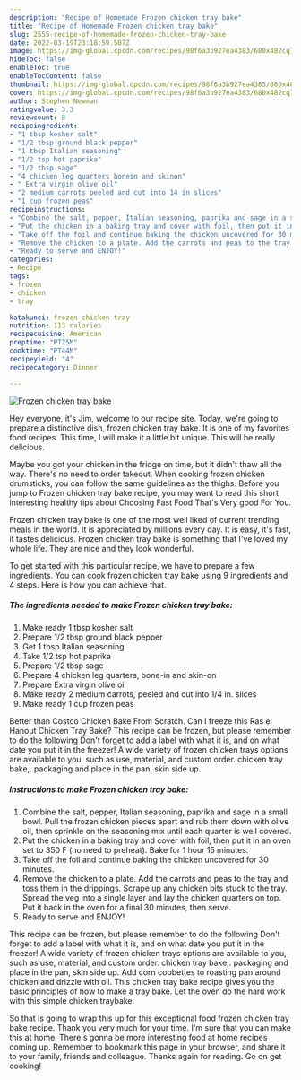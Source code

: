 ```yaml
---
description: "Recipe of Homemade Frozen chicken tray bake"
title: "Recipe of Homemade Frozen chicken tray bake"
slug: 2555-recipe-of-homemade-frozen-chicken-tray-bake
date: 2022-03-19T23:18:59.507Z
image: https://img-global.cpcdn.com/recipes/98f6a3b927ea4383/680x482cq70/frozen-chicken-tray-bake-recipe-main-photo.jpg
hideToc: false
enableToc: true
enableTocContent: false
thumbnail: https://img-global.cpcdn.com/recipes/98f6a3b927ea4383/680x482cq70/frozen-chicken-tray-bake-recipe-main-photo.jpg
cover: https://img-global.cpcdn.com/recipes/98f6a3b927ea4383/680x482cq70/frozen-chicken-tray-bake-recipe-main-photo.jpg
author: Stephen Newman
ratingvalue: 3.3
reviewcount: 8
recipeingredient:
- "1 tbsp kosher salt"
- "1/2 tbsp ground black pepper"
- "1 tbsp Italian seasoning"
- "1/2 tsp hot paprika"
- "1/2 tbsp sage"
- "4 chicken leg quarters bonein and skinon"
- " Extra virgin olive oil"
- "2 medium carrots peeled and cut into 14 in slices"
- "1 cup frozen peas"
recipeinstructions:
- "Combine the salt, pepper, Italian seasoning, paprika and sage in a small bowl. Pull the frozen chicken pieces apart and rub them down with olive oil, then sprinkle on the seasoning mix until each quarter is well covered."
- "Put the chicken in a baking tray and cover with foil, then put it in an oven set to 350 F (no need to preheat). Bake for 1 hour 15 minutes."
- "Take off the foil and continue baking the chicken uncovered for 30 minutes."
- "Remove the chicken to a plate. Add the carrots and peas to the tray and toss them in the drippings. Scrape up any chicken bits stuck to the tray. Spread the veg into a single layer and lay the chicken quarters on top. Put it back in the oven for a final 30 minutes, then serve."
- "Ready to serve and ENJOY!"
categories:
- Recipe
tags:
- frozen
- chicken
- tray

katakunci: frozen chicken tray 
nutrition: 113 calories
recipecuisine: American
preptime: "PT25M"
cooktime: "PT44M"
recipeyield: "4"
recipecategory: Dinner

---
```



![Frozen chicken tray bake](https://img-global.cpcdn.com/recipes/98f6a3b927ea4383/680x482cq70/frozen-chicken-tray-bake-recipe-main-photo.jpg)

Hey everyone, it's Jim, welcome to our recipe site. Today, we're going to prepare a distinctive dish, frozen chicken tray bake. It is one of my favorites food recipes. This time, I will make it a little bit unique. This will be really delicious.

Maybe you got your chicken in the fridge on time, but it didn&#39;t thaw all the way. There&#39;s no need to order takeout. When cooking frozen chicken drumsticks, you can follow the same guidelines as the thighs. Before you jump to Frozen chicken tray bake recipe, you may want to read this short interesting healthy tips about Choosing Fast Food That&#39;s Very good For You.

Frozen chicken tray bake is one of the most well liked of current trending meals in the world. It is appreciated by millions every day. It is easy, it's fast, it tastes delicious. Frozen chicken tray bake is something that I've loved my whole life. They are nice and they look wonderful.


To get started with this particular recipe, we have to prepare a few ingredients. You can cook frozen chicken tray bake using 9 ingredients and 4 steps. Here is how you can achieve that.

<!--inarticleads1-->

##### The ingredients needed to make Frozen chicken tray bake:

1. Make ready 1 tbsp kosher salt
1. Prepare 1/2 tbsp ground black pepper
1. Get 1 tbsp Italian seasoning
1. Take 1/2 tsp hot paprika
1. Prepare 1/2 tbsp sage
1. Prepare 4 chicken leg quarters, bone-in and skin-on
1. Prepare  Extra virgin olive oil
1. Make ready 2 medium carrots, peeled and cut into 1/4 in. slices
1. Make ready 1 cup frozen peas


Better than Costco Chicken Bake From Scratch. Can I freeze this Ras el Hanout Chicken Tray Bake? This recipe can be frozen, but please remember to do the following Don&#39;t forget to add a label with what it is, and on what date you put it in the freezer! A wide variety of frozen chicken trays options are available to you, such as use, material, and custom order. chicken tray bake,. packaging and place in the pan, skin side up. 

<!--inarticleads2-->

##### Instructions to make Frozen chicken tray bake:

1. Combine the salt, pepper, Italian seasoning, paprika and sage in a small bowl. Pull the frozen chicken pieces apart and rub them down with olive oil, then sprinkle on the seasoning mix until each quarter is well covered.
1. Put the chicken in a baking tray and cover with foil, then put it in an oven set to 350 F (no need to preheat). Bake for 1 hour 15 minutes.
1. Take off the foil and continue baking the chicken uncovered for 30 minutes.
1. Remove the chicken to a plate. Add the carrots and peas to the tray and toss them in the drippings. Scrape up any chicken bits stuck to the tray. Spread the veg into a single layer and lay the chicken quarters on top. Put it back in the oven for a final 30 minutes, then serve.
1. Ready to serve and ENJOY!

This recipe can be frozen, but please remember to do the following Don&#39;t forget to add a label with what it is, and on what date you put it in the freezer! A wide variety of frozen chicken trays options are available to you, such as use, material, and custom order. chicken tray bake,. packaging and place in the pan, skin side up. Add corn cobbettes to roasting pan around chicken and drizzle with oil. This chicken tray bake recipe gives you the basic principles of how to make a tray bake. Let the oven do the hard work with this simple chicken traybake. 

So that is going to wrap this up for this exceptional food frozen chicken tray bake recipe. Thank you very much for your time. I'm sure that you can make this at home. There's gonna be more interesting food at home recipes coming up. Remember to bookmark this page in your browser, and share it to your family, friends and colleague. Thanks again for reading. Go on get cooking!

